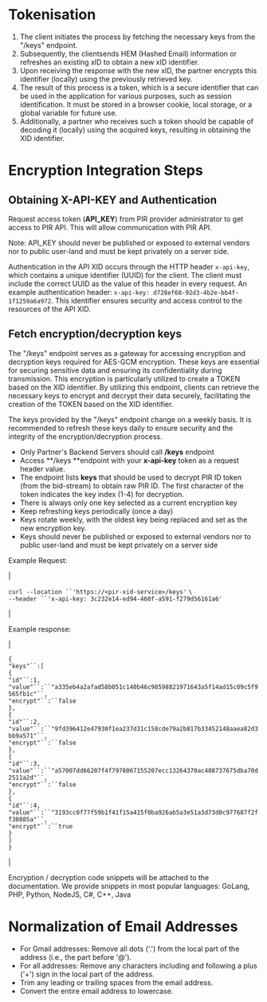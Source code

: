 Tokenisation
============

1.  The client initiates the process by fetching the necessary keys from the "/keys" endpoint.
2.  Subsequently, the clientsends HEM (Hashed Email) information or refreshes an existing xID to obtain a new xID identifier.
3.  Upon receiving the response with the new xID, the partner encrypts this identifier (locally) using the previously retrieved key.
4.  The result of this process is a token, which is a secure identifier that can be used in the application for various purposes, such as session identification. It must be stored in a browser cookie, local storage, or a global variable for future use.
5.  Additionally, a partner who receives such a token should be capable of decoding it (locally) using the acquired keys, resulting in obtaining the XID identifier.


Encryption Integration Steps[​](https://unifiedid.com/docs/overviews/overview-dsps#getting-started "Direct link to Getting Started")
====================================================================================================================================

Obtaining X-API-KEY and Authentication
--------------------------------------

Request access token (**API_KEY**) from PIR provider administrator to get access to PIR API. This will allow communication with PIR API.

Note: API_KEY should never be published or exposed to external vendors nor to public user-land and must be kept privately on a server side.

Authentication in the API XID occurs through the HTTP header `x-api-key`, which contains a unique identifier (UUID) for the client. The client must include the correct UUID as the value of this header in every request. An example authentication header: `x-api-key: d728ef68-92d3-4b2e-bb4f-1f1259a6a972`. This identifier ensures security and access control to the resources of the API XID.

Fetch encryption/decryption keys
--------------------------------

The "/keys" endpoint serves as a gateway for accessing encryption and decryption keys required for AES-GCM encryption. These keys are essential for securing sensitive data and ensuring its confidentiality during transmission. This encryption is particularly utilized to create a TOKEN based on the XID identifier. By utilizing this endpoint, clients can retrieve the necessary keys to encrypt and decrypt their data securely, facilitating the creation of the TOKEN based on the XID identifier.

The keys provided by the "/keys" endpoint change on a weekly basis. It is recommended to refresh these keys daily to ensure security and the integrity of the encryption/decryption process.

-   Only Partner's Backend Servers should call **/keys** endpoint
-   Access **/keys **endpoint with your **x-api-key** token as a request header value.
-   The endpoint lists **keys** that should be used to decrypt PIR ID token (from the bid-stream) to obtain raw PIR ID. The first character of the token indicates the key index (1-4) for decryption.
-   There is always only one key selected as a current encryption key
-   Keep refreshing keys periodically (once a day)
-   Keys rotate weekly, with the oldest key being replaced and set as the new encryption key. 
-   Keys should never be published or exposed to external vendors nor to public user-land and must be kept privately on a server side

Example Request:

|

`curl --location ``'https://<pir-xid-service>/keys'` `\`\
`--header ``'x-api-key: 3c232e14-ed94-460f-a591-f279d56161a6'`

|

Example response:

|

`{`\
`"keys"``:[`\
`{`\
`"id"``:1,`\
`"value"``:``"a335eb4a2afad58b051c140b46c98598821971643a5f14ad15c09c5f9565fb1c"``,`\
`"encrypt"``:``false`\
`},`\
`{`\
`"id"``:2,`\
`"value"``:``"9fd396412e47930f1ea237d31c158cde79a2b817b33452148aaea82d3bb9a571"``,`\
`"encrypt"``:``false`\
`},`\
`{`\
`"id"``:3,`\
`"value"``:``"a57007dd66207f4f7978067155207ecc13264370ac408737675dba70d2511a2d"``,`\
`"encrypt"``:``false`\
`},`\
`{`\
`"id"``:4,`\
`"value"``:``"3193cc0f77f59b1f41f15a415f0ba926ab5a3e51a3d73d0c977687f2ff30885a"``,`\
`"encrypt"``:``true`\
`}`\
`]`\
`}`

|

Encryption / decryption code snippets will be attached to the documentation. We provide snippets in most popular languages: GoLang, PHP, Python, NodeJS, C#, C++, Java

Normalization of Email Addresses
================================

-   For Gmail addresses: Remove all dots ('.') from the local part of the address (i.e., the part before '@').
-   For all addresses: Remove any characters including and following a plus ('+') sign in the local part of the address.
-   Trim any leading or trailing spaces from the email address.
-   Convert the entire email address to lowercase.
